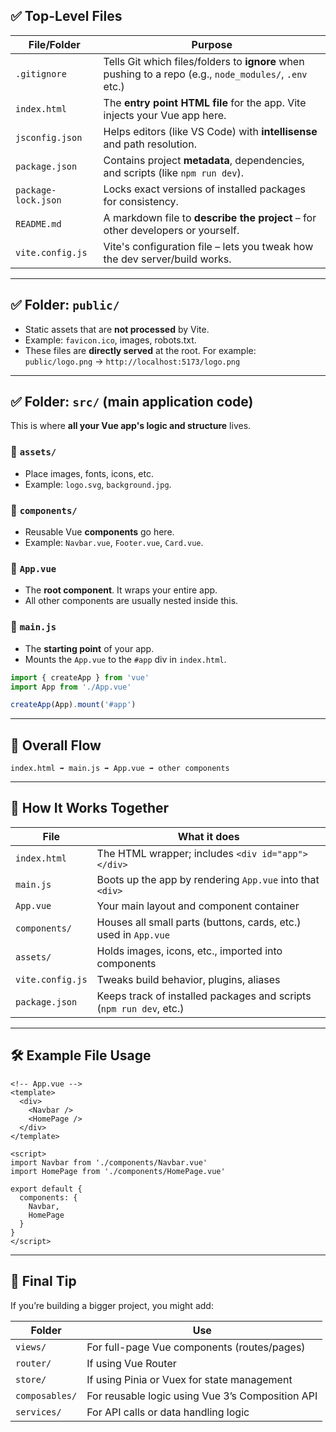 ## ✅ Top-Level Files

| File/Folder         | Purpose                                                                                                 |
| ------------------- | ------------------------------------------------------------------------------------------------------- |
| `.gitignore`        | Tells Git which files/folders to **ignore** when pushing to a repo (e.g., `node_modules/`, `.env` etc.) |
| `index.html`        | The **entry point HTML file** for the app. Vite injects your Vue app here.                              |
| `jsconfig.json`     | Helps editors (like VS Code) with **intellisense** and path resolution.                                 |
| `package.json`      | Contains project **metadata**, dependencies, and scripts (like `npm run dev`).                          |
| `package-lock.json` | Locks exact versions of installed packages for consistency.                                             |
| `README.md`         | A markdown file to **describe the project** – for other developers or yourself.                         |
| `vite.config.js`    | Vite's configuration file – lets you tweak how the dev server/build works.                              |

---

## ✅ Folder: `public/`

* Static assets that are **not processed** by Vite.
* Example: `favicon.ico`, images, robots.txt.
* These files are **directly served** at the root.
  For example: `public/logo.png` → `http://localhost:5173/logo.png`

---

## ✅ Folder: `src/` (main application code)

This is where **all your Vue app's logic and structure** lives.

### 📁 `assets/`

* Place images, fonts, icons, etc.
* Example: `logo.svg`, `background.jpg`.

### 📁 `components/`

* Reusable Vue **components** go here.
* Example: `Navbar.vue`, `Footer.vue`, `Card.vue`.

### 📄 `App.vue`

* The **root component**. It wraps your entire app.
* All other components are usually nested inside this.

### 📄 `main.js`

* The **starting point** of your app.
* Mounts the `App.vue` to the `#app` div in `index.html`.

```js
import { createApp } from 'vue'
import App from './App.vue'

createApp(App).mount('#app')
```

---

## 🧠 Overall Flow

```plaintext
index.html ➡️ main.js ➡️ App.vue ➡️ other components
```

---

## 🔁 How It Works Together

| File             | What it does                                                        |
| ---------------- | ------------------------------------------------------------------- |
| `index.html`     | The HTML wrapper; includes `<div id="app"></div>`                   |
| `main.js`        | Boots up the app by rendering `App.vue` into that `<div>`           |
| `App.vue`        | Your main layout and component container                            |
| `components/`    | Houses all small parts (buttons, cards, etc.) used in `App.vue`     |
| `assets/`        | Holds images, icons, etc., imported into components                 |
| `vite.config.js` | Tweaks build behavior, plugins, aliases                             |
| `package.json`   | Keeps track of installed packages and scripts (`npm run dev`, etc.) |

---

## 🛠️ Example File Usage

```vue
<!-- App.vue -->
<template>
  <div>
    <Navbar />
    <HomePage />
  </div>
</template>

<script>
import Navbar from './components/Navbar.vue'
import HomePage from './components/HomePage.vue'

export default {
  components: {
    Navbar,
    HomePage
  }
}
</script>
```

---

## 🧩 Final Tip

If you’re building a bigger project, you might add:

| Folder         | Use                                              |
| -------------- | ------------------------------------------------ |
| `views/`       | For full-page Vue components (routes/pages)      |
| `router/`      | If using Vue Router                              |
| `store/`       | If using Pinia or Vuex for state management      |
| `composables/` | For reusable logic using Vue 3’s Composition API |
| `services/`    | For API calls or data handling logic             |

